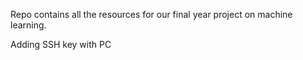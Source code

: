 Repo contains all the resources for our final year project on machine learning.

Adding SSH key with PC